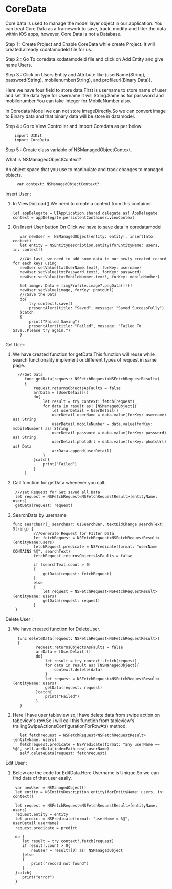 # CoreData

Core data is used to manage the model layer object in our application. You can treat Core Data as a framework to save, track, modify and filter the data within iOS apps, however, Core Data is not a Database.

Step 1 : Create Project and Enable CoreData while create Project.
         It will created already xcdatamodeld file for us.
         
Step 2 : Go To coredata.xcdatamodeld file and click on Add Entity and give name Users.

Step 3 : Click on Users Entity and Attribute like (userName(String), password(String), mobilenumber(String), and profileurl(Binary Data)).

Here we have four field to store data.First is username to store name of user and set the data type for Username it will 
String.Same as for password and mobilenumber.You can take Integer for MobileNumber also.

In Coredata Model we can not store imageDirectly.So we can convert image to Binary data and that binary data will be store in datamodel.

Step 4 : Go to View Controller and Import Coredata as per below:

        import UIKit
        import CoreData
        
Step 5 : Create class variable of NSManagedObjectContext.

What is NSManagedObjectContext?

An object space that you use to manipulate and track changes to managed objects.

         var context: NSManagedObjectContext?
         
Insert User :

  1) In ViewDidLoad() We need to create a context from this container.
    
         let appDelegate = UIApplication.shared.delegate as! AppDelegate
         context = appDelegate.persistentContainer.viewContext
         
  2) On Insert User button On Click we have to save data in coredatamodel
         
            var newUser =  NSManagedObject(entity: entity!, insertInto: context)
            let entity = NSEntityDescription.entity(forEntityName: users, in: context!)

            ///At last, we need to add some data to our newly created record for each keys using
            newUser.setValue(txtUserName.text!, forKey: username)
            newUser.setValue(txtPassword.text!, forKey: password)
            newUser.setValue(txtMobileNumber.text!, forKey: mobileNumber)
            
            let image: Data = (imgProfile.image?.pngData()!)!
            newUser.setValue(image, forKey: photoUrl)
            ///Save the Data
            do{
                try context!.save()
                presentAlert(title: "Saved", message: "Saved SuccessFully")
            }catch
            {
                print("Failed Saving")
                presentAlert(title: "Failed", message: "Failed To Save..Please try again.")
            }
            
 
 Get User:
 
 1) We have created function for getData.This function will reuse while search functionality implement or different         types of request in same page.
 
          ///Get Data
             func getData(request: NSFetchRequest<NSFetchRequestResult>)
             {
                 request.returnsObjectsAsFaults = false
                 arrData = [UserDetail]()
                 do{
                     let result = try context!.fetch(request)
                     for data in result as! [NSManagedObject]{
                         let userDetail = UserDetail()
                         userDetail.userName = data.value(forKey: username) as! String
                         userDetail.mobileNumber = data.value(forKey: mobileNumber) as! String
                         userDetail.password = data.value(forKey: password) as! String
                         userDetail.photoUrl = data.value(forKey: photoUrl) as! Data
                         arrData.append(userDetail)
                     }
                 }catch{
                     print("Failed")
                 }
             }
             
  2) Call function for getData whenever you call.
  
          ///set Request for Get saved all Data
          let request = NSFetchRequest<NSFetchRequestResult>(entityName: users)
          getData(request: request)
          
          
 3) SearchData by username
 
 
        func searchBar(_ searchBar: UISearchBar, textDidChange searchText: String) {
                 ///Generate Request for FIlter Data
                 let fetchRequest = NSFetchRequest<NSFetchRequestResult>(entityName:users)
                 fetchRequest.predicate = NSPredicate(format: "userName CONTAINS %@", searchText)
                 fetchRequest.returnsObjectsAsFaults = false

                 if (searchText.count > 0)
                 {
                     getData(request: fetchRequest)
                 }
                 else
                 {
                     let request = NSFetchRequest<NSFetchRequestResult>(entityName: users)
                     getData(request: request)
                 }
         }
         
Delete User :

1) We have created function for DeleteUser.

         func deleteData(request: NSFetchRequest<NSFetchRequestResult>)
         {
                 request.returnsObjectsAsFaults = false
                 arrData = [UserDetail]()
                 do{
                     let result = try context!.fetch(request)
                     for data in result as! [NSManagedObject]{
                         context?.delete(data)
                     }
                     let request = NSFetchRequest<NSFetchRequestResult>(entityName: users)
                     getData(request: request)
                 }catch{
                     print("Failed")
                 }
          }
         
2) Here I have user tableview so,I have delete data from swipe action on tabeview's row.So i will call this function from tableview's trailingSwipeActionsConfigurationForRowAt() method.

          let fetchrequest = NSFetchRequest<NSFetchRequestResult>(entityName: users)
          fetchrequest.predicate = NSPredicate(format: "any userName == %@", self.arrData[indexPath.row].userName)
          self.deleteData(request: fetchrequest)
         

Edit User :

1) Below are the code for EditData.Here Username is Unique.So we can find data of that user easily.
        
        var newUser = NSManagedObject()
        let entity = NSEntityDescription.entity(forEntityName: users, in: context!)
         
        let request = NSFetchRequest<NSFetchRequestResult>(entityName: users)
        request.entity = entity
        let predict = NSPredicate(format: "userName = %@", userDetail.userName)
        request.predicate = predict

        do {
           let result = try context?.fetch(request)
           if result!.count > 0{
               newUser = result![0] as! NSManagedObject
           }else
           {
               print("record not found")
           }
        }catch{
           print("error")
        }
                
